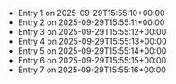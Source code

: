 - Entry 1 on 2025-09-29T15:55:10+00:00
- Entry 2 on 2025-09-29T15:55:11+00:00
- Entry 3 on 2025-09-29T15:55:12+00:00
- Entry 4 on 2025-09-29T15:55:13+00:00
- Entry 5 on 2025-09-29T15:55:14+00:00
- Entry 6 on 2025-09-29T15:55:15+00:00
- Entry 7 on 2025-09-29T15:55:16+00:00
